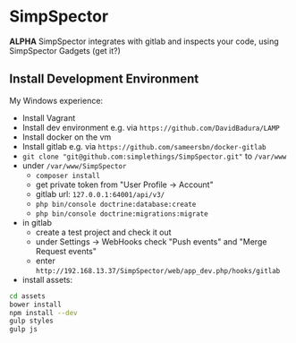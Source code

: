 SimpSpector
===========

**ALPHA** SimpSpector integrates with gitlab and inspects your code, using SimpSpector Gadgets (get it?)

Install Development Environment
-------------------------------

My Windows experience:
* Install Vagrant
* Install dev environment e.g. via `https://github.com/DavidBadura/LAMP`
* Install docker on the vm
* Install gitlab e.g. via `https://github.com/sameersbn/docker-gitlab`
* `git clone "git@github.com:simplethings/SimpSpector.git"` to `/var/www`
* under `/var/www/SimpSpector`
  * `composer install`
  * get private token from "User Profile -> Account"
  * gitlab url: `127.0.0.1:64001/api/v3/`
  * `php bin/console doctrine:database:create`
  * `php bin/console doctrine:migrations:migrate`
* in gitlab
  * create a test project and check it out
  * under Settings -> WebHooks check "Push events" and "Merge Request events"
  * enter `http://192.168.13.37/SimpSpector/web/app_dev.php/hooks/gitlab`
* install assets:

```bash
cd assets
bower install
npm install --dev
gulp styles
gulp js

```
